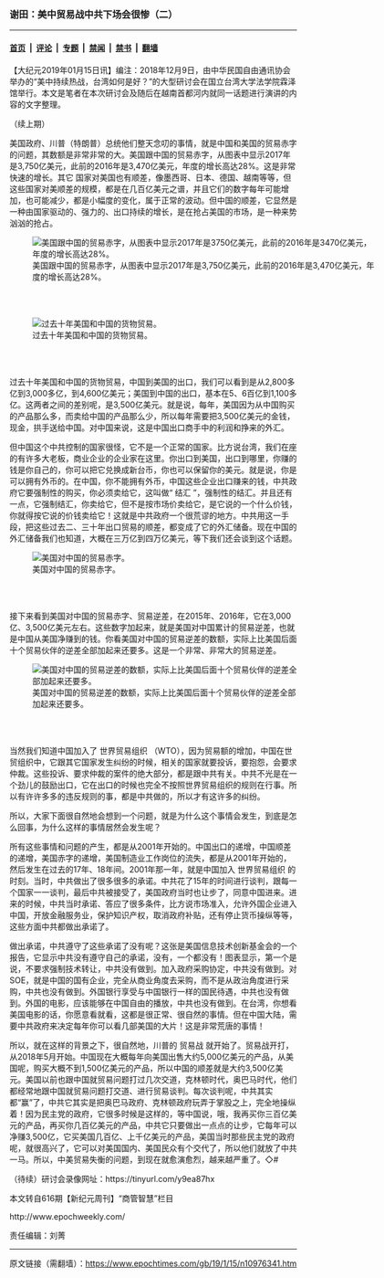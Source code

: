 ### 谢田：美中贸易战中共下场会很惨（二）

---

#### [首页](../../../..?n10976341) &nbsp;|&nbsp; [评论](../../../../../epoch-comment?n10976341) &nbsp;|&nbsp; [专题](../../../../../epoch-special?n10976341) &nbsp;|&nbsp; [禁闻](../../../../../epoch-news?n10976341) &nbsp;|&nbsp; [禁书](../../../../../books?n10976341) &nbsp;|&nbsp; [翻墙](https://github.com/gfw-breaker/nogfw/blob/master/README.md?n10976341)


<div class="post_content" id="artbody" itemprop="articleBody">
 <!-- article content begin -->
 <p>
  【大纪元2019年01月15日讯】编注：2018年12月9日，由中华民国自由通讯协会举办的“美中持续热战，台湾如何是好？”的大型研讨会在国立台湾大学法学院霖泽馆举行。本文是笔者在本次研讨会及随后在越南首都河内就同一话题进行演讲的内容的文字整理。
 </p>
 <p>
  （续上期）
 </p>
 <p>
  美国政府、川普（特朗普）总统他们整天念叨的事情，就是中国和美国的贸易赤字的问题，其数额是非常非常的大。美国跟中国的贸易赤字，从图表中显示2017年是3,750亿美元，此前的2016年是3,470亿美元，年度的增长高达28%。这是非常快速的增长。其它 国家对美国也有顺差，像墨西哥、日本、德国、越南等等，但这些国家对美顺差的规模，都是在几百亿美元之谱，并且它们的数字每年可能增加，也可能减少，都是小幅度的变化，属于正常的波动。但中国的顺差，它显然是一种由国家驱动的、强力的、出口持续的增长，是在抢占美国的市场，是一种来势汹汹的抢占。
 </p>
 <figure aria-describedby="caption-attachment-10976366" class="wp-caption aligncenter" id="attachment_10976366" style="width: 600px">
  <ok href="https://i.epochtimes.com/assets/uploads/2019/01/pic6.jpg" target="_blank">
   <img alt="美国跟中国的贸易赤字，从图表中显示2017年是3750亿美元，此前的2016年是3470亿美元，年度的增长高达28%。" class="size-large wp-image-10976366" src="https://i.epochtimes.com/assets/uploads/2019/01/pic6-600x422.jpg"/>
  </ok>
  <br/><figcaption class="wp-caption-text" id="caption-attachment-10976366">
   美国跟中国的贸易赤字，从图表中显示2017年是3,750亿美元，此前的2016年是3,470亿美元，年度的增长高达28%。
  </figcaption><br/>
 </figure><br/>
 <p>
 </p>
 <figure aria-describedby="caption-attachment-10976367" class="wp-caption aligncenter" id="attachment_10976367" style="width: 600px">
  <ok href="https://i.epochtimes.com/assets/uploads/2019/01/pic7.jpg" target="_blank">
   <img alt="过去十年美国和中国的货物贸易。" class="size-large wp-image-10976367" src="https://i.epochtimes.com/assets/uploads/2019/01/pic7-600x338.jpg"/>
  </ok>
  <br/><figcaption class="wp-caption-text" id="caption-attachment-10976367">
   过去十年美国和中国的货物贸易。
  </figcaption><br/>
 </figure><br/>
 <p>
  过去十年美国和中国的货物贸易，中国到美国的出口，我们可以看到是从2,800多亿到3,000多亿，到4,600亿美元；美国到中国的出口，基本在5、6百亿到1,100多亿。这两者之间的差别呢，是3,500亿美元。就是说，每年，美国因为从中国购买的产品那么多，而卖给中国的产品那么少，所以每年需要把3,500亿美元的金钱，现金，拱手送给中国。对中国来说，这是中国出口商手中的利润和挣来的外汇。
 </p>
 <p>
  但中国这个中共控制的国家很怪，它不是一个正常的国家。比方说台湾，我们在座的有许多大老板，商业企业的企业家在这里。你出口到美国，出口到哪里，你赚的钱是你自己的，你可以把它兑换成新台币，你也可以保留你的美元。就是说，你是可以拥有外币的。在中国，你不能拥有外币，中国这些企业出口赚来的钱，中共政府它要强制性的购买，你必须卖给它，这叫做“
  <ok href="https://www.epochtimes.com/gb/tag/%E7%BB%93%E6%B1%87.html">
   结汇
  </ok>
  ”，强制性的结汇。并且还有一点，它强制结汇，你卖给它，但不是按市场价卖给它，是它说的一个什么价钱，你就得按它说的价钱卖给它！这就是中共政府一个很荒谬的地方。中共用这一手段，把这些过去二、三十年出口贸易的顺差，都变成了它的外汇储备。现在中国的外汇储备我们也知道，大概在三万亿到四万亿美元，等下我们还会谈到这个话题。
 </p>
 <figure aria-describedby="caption-attachment-10976380" class="wp-caption aligncenter" id="attachment_10976380" style="width: 600px">
  <ok href="https://i.epochtimes.com/assets/uploads/2019/01/pic8.jpg" target="_blank">
   <img alt="美国对中国的贸易赤字。" class="size-large wp-image-10976380" src="https://i.epochtimes.com/assets/uploads/2019/01/pic8-600x375.jpg"/>
  </ok>
  <br/><figcaption class="wp-caption-text" id="caption-attachment-10976380">
   美国对中国的贸易赤字。
  </figcaption><br/>
 </figure><br/>
 <p>
  接下来看到美国对中国的贸易赤字、贸易逆差，在2015年、2016年，它在3,000亿、3,500亿美元左右。这些数字加起来，就是美国对中国累计的贸易逆差，也就是中国从美国净赚到的钱。你看美国对中国的贸易逆差的数额，实际上比美国后面十个贸易伙伴的逆差全部加起来还要多。这是一个非常、非常大的贸易逆差。
 </p>
 <figure aria-describedby="caption-attachment-10976433" class="wp-caption aligncenter" id="attachment_10976433" style="width: 469px">
  <ok href="https://i.epochtimes.com/assets/uploads/2019/01/pic9.jpg" target="_blank">
   <img alt="美国对中国的贸易逆差的数额，实际上比美国后面十个贸易伙伴的逆差全部加起来还要多。" class="size-full wp-image-10976433" src="https://i.epochtimes.com/assets/uploads/2019/01/pic9.jpg"/>
  </ok>
  <br/><figcaption class="wp-caption-text" id="caption-attachment-10976433">
   美国对中国的贸易逆差的数额，实际上比美国后面十个贸易伙伴的逆差全部加起来还要多。
  </figcaption><br/>
 </figure><br/>
 <p>
  当然我们知道中国加入了
  <ok href="https://www.epochtimes.com/gb/tag/%E4%B8%96%E7%95%8C%E8%B4%B8%E6%98%93%E7%BB%84%E7%BB%87.html">
   世界贸易组织
  </ok>
  （WTO），因为贸易额的增加，中国在世贸组织中，它跟其它国家发生纠纷的时候，相关的国家就要投诉，要抱怨，会要求仲裁。这些投诉、要求仲裁的案件的绝大部分，都是跟中共有关。中共不光是在一个劲儿的鼓励出口，它在出口的时候也完全不按照世界贸易组织的规则在行事。所以有许许多多的违反规则的事，都是中共做的，所以才有这许多的纠纷。
 </p>
 <p>
  所以，大家下面很自然地会想到一个问题，就是为什么这个事情会发生，到底是怎么回事，为什么这样的事情居然会发生呢？
 </p>
 <p>
  所有这些事情和问题的产生，都是从2001年开始的。中国出口的递增，中国顺差的递增，美国赤字的递增，美国制造业工作岗位的流失，都是从2001年开始的，然后发生在过去的17年、18年间。2001年那一年，就是中国加入
  <ok href="https://www.epochtimes.com/gb/tag/%E4%B8%96%E7%95%8C%E8%B4%B8%E6%98%93%E7%BB%84%E7%BB%87.html">
   世界贸易组织
  </ok>
  的时刻。当时，中共做出了很多很多的承诺。中共花了15年的时间进行谈判，跟每一个国家一一谈判，最后中共被接受了，美国政府当时也让步了，同意中国进来。进来的时候，中共当时承诺、答应了很多条件，比方说市场准入，允许外国企业进入中国，开放金融服务业，保护知识产权，取消政府补贴，还有停止货币操纵等等，这些方面中共都做出承诺了。
 </p>
 <p>
  做出承诺，中共遵守了这些承诺了没有呢？这张是美国信息技术创新基金会的一个报告，它显示中共没有遵守自己的承诺，没有，一个都没有！图表显示，第一个是说，不要求强制技术转让，中共没有做到。加入政府采购协定，中共没有做到。对SOE，就是中国的国有企业，完全从商业角度去采购，而不是从政治角度进行采购，中共也没有做到。外国银行享受与中国银行一样的国民待遇，中共也没有做到。外国的电影，应该能够在中国自由的播放，中共也没有做到。在台湾，你想看美国电影的话，你愿意看就看，这都是很正常、很自然的事情。但在中国大陆，需要中共政府来决定每年你可以看几部美国的大片！这是非常荒唐的事情！
 </p>
 <p>
  所以，就在这样的背景之下，很自然地，川普的
  <ok href="https://www.epochtimes.com/gb/tag/%E8%B4%B8%E6%98%93%E6%88%98.html">
   贸易战
  </ok>
  就开始了。贸易战开打，从2018年5月开始。中国现在大概每年向美国出售大约5,000亿美元的产品，从美国呢，购买大概不到1,500亿美元的产品，所以中国的顺差就是大约3,500亿美元。美国以前也跟中国就贸易问题打过几次交道，克林顿时代，奥巴马时代，他们都经常地跟中国就贸易问题打交道、进行贸易谈判。每次谈判呢，中共其实都“赢”了，中共它其实是把奥巴马政府、克林顿政府玩弄于掌股之上，完全地操纵着！因为民主党的政府，它很多时候是这样的，等中国说，哦，我再买你三百亿美元的产品，再买你几百亿美元的产品，中共它只要做出一点点的让步，它每年可以净赚3,500亿，它买美国几百亿、上千亿美元的产品，美国当时那些民主党的政府呢，就很高兴了，它可以对美国国内、美国民众有个交代了，所以他们就放了中共一马。所以，中美贸易失衡的问题，到现在就愈演愈烈，越来越严重了。◇#
 </p>
 <p>
  （待续）研讨会录像网址：https://tinyurl.com/y9ea87hx
 </p>
 <p>
  本文转自616期【新纪元周刊】“商管智慧”栏目
 </p>
 <p>
  <ok href="http://www.epochweekly.com/">
   http://www.epochweekly.com/
  </ok>
 </p>
 <p>
  责任编辑：刘菁
 </p>
 <!-- article content end -->
 <div id="below_article_ad">
 </div>
</div>


---

原文链接（需翻墙）：https://www.epochtimes.com/gb/19/1/15/n10976341.htm